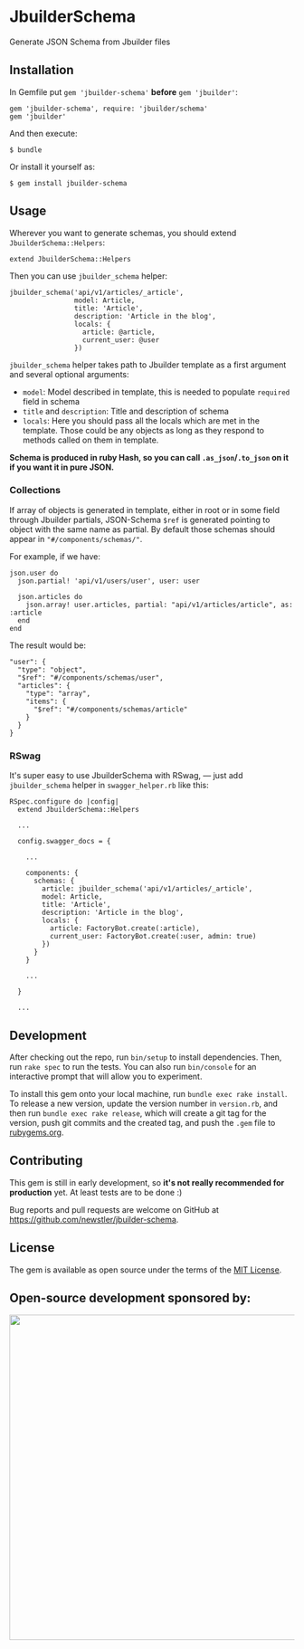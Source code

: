 # JbuilderSchema

Generate JSON Schema from Jbuilder files

## Installation

In Gemfile put `gem 'jbuilder-schema'` **before** `gem 'jbuilder'`:

    gem 'jbuilder-schema', require: 'jbuilder/schema'
    gem 'jbuilder'

And then execute:

    $ bundle

Or install it yourself as:

    $ gem install jbuilder-schema

## Usage

Wherever you want to generate schemas, you should extend `JbuilderSchema::Helpers`:

    extend JbuilderSchema::Helpers

Then you can use `jbuilder_schema` helper:

    jbuilder_schema('api/v1/articles/_article',
                    model: Article,
                    title: 'Article',
                    description: 'Article in the blog',
                    locals: {
                      article: @article,
                      current_user: @user
                    })

`jbuilder_schema` helper takes path to Jbuilder template as a first argument and several optional arguments:

- `model`: Model described in template, this is needed to populate `required` field in schema
- `title` and `description`: Title and description of schema
- `locals`: Here you should pass all the locals which are met in the template. Those could be any objects as long as they respond to methods called on them in template.

**Schema is produced in ruby Hash, so you can call `.as_json`/`.to_json` on it if you want it in pure JSON.**

### Collections

If array of objects is generated in template, either in root or in some field through Jbuilder partials, JSON-Schema `$ref` is generated pointing to object with the same name as partial. By default those schemas should appear in `"#/components/schemas/"`.

For example, if we have:

    json.user do
      json.partial! 'api/v1/users/user', user: user

      json.articles do
        json.array! user.articles, partial: "api/v1/articles/article", as: :article
      end
    end

The result would be:

    "user": {
      "type": "object",
      "$ref": "#/components/schemas/user",
      "articles": {
        "type": "array",
        "items": {
          "$ref": "#/components/schemas/article"
        }
      }
    }

### RSwag

It's super easy to use JbuilderSchema with RSwag, — just add `jbuilder_schema` helper in `swagger_helper.rb` like this:

    RSpec.configure do |config|
      extend JbuilderSchema::Helpers

      ...

      config.swagger_docs = {

        ...
      
        components: {
          schemas: {
            article: jbuilder_schema('api/v1/articles/_article',
            model: Article,
            title: 'Article',
            description: 'Article in the blog',
            locals: {
              article: FactoryBot.create(:article),
              current_user: FactoryBot.create(:user, admin: true)
            })
          }
        }

        ...

      }

      ...

## Development

After checking out the repo, run `bin/setup` to install dependencies. Then, run `rake spec` to run the tests. You can also run `bin/console` for an interactive prompt that will allow you to experiment.

To install this gem onto your local machine, run `bundle exec rake install`. To release a new version, update the version number in `version.rb`, and then run `bundle exec rake release`, which will create a git tag for the version, push git commits and the created tag, and push the `.gem` file to [rubygems.org](https://rubygems.org).

## Contributing

This gem is still in early development, so **it's not really recommended for production** yet. At least tests are to be done :)

Bug reports and pull requests are welcome on GitHub at https://github.com/newstler/jbuilder-schema.

## License

The gem is available as open source under the terms of the [MIT License](https://opensource.org/licenses/MIT).

## Open-source development sponsored by:

<a href="https://www.clickfunnels.com"><img src="https://images.clickfunnel.com/uploads/digital_asset/file/176632/clickfunnels-dark-logo.svg" width="575" /></a>
